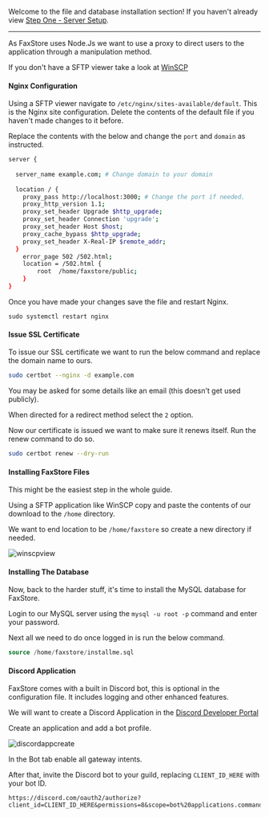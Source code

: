 Welcome to the file and database installation section! If you haven't already view [Step One - Server Setup](/c/faxstore/stepone).

---

As FaxStore uses Node.Js we want to use a proxy to direct users to the application through a manipulation method.

If you don't have a SFTP viewer take a look at [WinSCP](https://winscp.net/eng/index.php)


#### Nginx Configuration

Using a SFTP viewer navigate to `/etc/nginx/sites-available/default`. This is the Nginx site configuration. Delete the contents of the default file if you haven't made changes to it before.

Replace the contents with the below and change the `port` and `domain` as instructed.

```sh
server {
    
  server_name example.com; # Change domain to your domain
    
  location / {
    proxy_pass http://localhost:3000; # Change the port if needed.
    proxy_http_version 1.1;
    proxy_set_header Upgrade $http_upgrade;
    proxy_set_header Connection 'upgrade';
    proxy_set_header Host $host;
    proxy_cache_bypass $http_upgrade;
    proxy_set_header X-Real-IP $remote_addr;
  }    
    error_page 502 /502.html;
    location = /502.html {
        root  /home/faxstore/public;
    }
}
```

Once you have made your changes save the file and restart Nginx.

```
sudo systemctl restart nginx
```


#### Issue SSL Certificate

To issue our SSL certificate we want to run the below command and replace the domain name to ours.

```sh
sudo certbot --nginx -d example.com
```

You may be asked for some details like an email (this doesn't get used publicly).

When directed for a redirect method select the `2` option.


Now our certificate is issued we want to make sure it renews itself. Run the renew command to do so.

```sh
sudo certbot renew --dry-run
```

#### Installing FaxStore Files

This might be the easiest step in the whole guide.

Using a SFTP application like WinSCP copy and paste the contents of our download to the `/home` directory.

We want to end location to be `/home/faxstore` so create a new directory if needed.

![winscpview](https://faxes.zone/i/hBJFF.png)


#### Installing The Database

Now, back to the harder stuff, it's time to install the MySQL database for FaxStore.

Login to our MySQL server using the `mysql -u root -p` command and enter your password.

Next all we need to do once logged in is run the below command.


```sql
source /home/faxstore/installme.sql
```


#### Discord Application

FaxStore comes with a built in Discord bot, this is optional in the configuration file. It includes logging and other enhanced features.

We will want to create a Discord Application in the [Discord Developer Portal](https://discord.com/developers/applications)

Create an application and add a bot profile.

![discordappcreate](https://faxes.zone/i/RUjze.gif)

In the Bot tab enable all gateway intents.

After that, invite the Discord bot to your guild, replacing `CLIENT_ID_HERE` with your bot ID.
```
https://discord.com/oauth2/authorize?client_id=CLIENT_ID_HERE&permissions=8&scope=bot%20applications.commands
```
